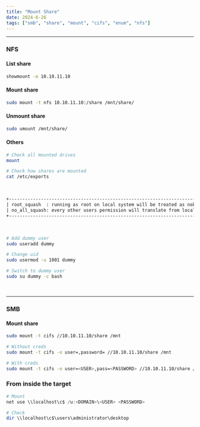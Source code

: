 ```yaml
---
title: "Mount Share"
date: 2024-6-26
tags: ["smb", "share", "mount", "cifs", "enum", "nfs"]
---
```


---
### NFS

#### List share

```bash
showmount -e 10.10.11.10
```

#### Mount share

```bash
sudo mount -t nfs 10.10.11.10:/share /mnt/share/
```

#### Unmount share

```bash
sudo umount /mnt/share/
```

#### Others

```bash
# Check all mounted drives
mount
```

```bash
# Check how shares are mounted
cat /etc/exports
```

<br>

```bash
+-----------------------------------------------------------------------------------------+
| root_squash  : running as root on local system will be treated as nobody user in target |
| no_all_squash: every other users permission will translate from local system to target  |
+-----------------------------------------------------------------------------------------+
```

<br>

```bash
# Add dummy user
sudo useradd dummy
```

```bash
# Change uid
sudo usermod -u 1001 dummy 
```

```bash
# Switch to dummy user
sudo su dummy -c bash
```

<br>

---

### SMB 

#### Mount share

```bash
sudo mount -t cifs //10.10.11.10/share /mnt
```

```bash
# Without creds
sudo mount -t cifs -o user=,password= //10.10.11.10/share /mnt
```

```bash
# With creds
sudo mount -t cifs -o user=<USER>,pass=<PASSWORD> //10.10.11.10/share /mnt
```

### From inside the target

```powershell
# Mount
net use \\localhost\c$ /u:<DOMAIN>\<USER> <PASSWORD>
```

```powershell
# Check
dir \\localhost\c$\users\administrator\desktop
```

<br>